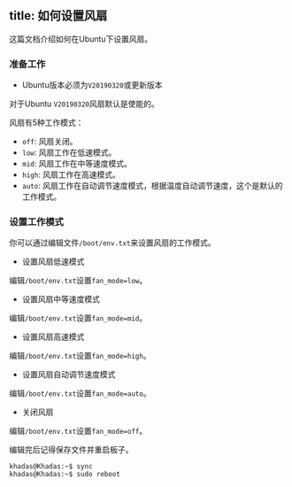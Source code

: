 title: 如何设置风扇
---

这篇文档介绍如何在Ubuntu下设置风扇。

### 准备工作
* Ubuntu版本必须为`V20190320`或更新版本

对于Ubuntu `V20190320`风扇默认是使能的。

风扇有5种工作模式：
* `off`: 风扇关闭。
* `low`: 风扇工作在低速模式。
* `mid`: 风扇工作在中等速度模式。
* `high`: 风扇工作在高速模式。
* `auto`: 风扇工作在自动调节速度模式，根据温度自动调节速度，这个是默认的工作模式。

### 设置工作模式

你可以通过编辑文件`/boot/env.txt`来设置风扇的工作模式。

* 设置风扇低速模式

编辑`/boot/env.txt`设置`fan_mode=low`。

* 设置风扇中等速度模式

编辑`/boot/env.txt`设置`fan_mode=mid`。

* 设置风扇高速模式

编辑`/boot/env.txt`设置`fan_mode=high`。

* 设置风扇自动调节速度模式

编辑`/boot/env.txt`设置`fan_mode=auto`。

* 关闭风扇

编辑`/boot/env.txt`设置`fan_mode=off`。

编辑完后记得保存文件并重启板子。

```
khadas@Khadas:~$ sync
khadas@Khadas:~$ sudo reboot
```
